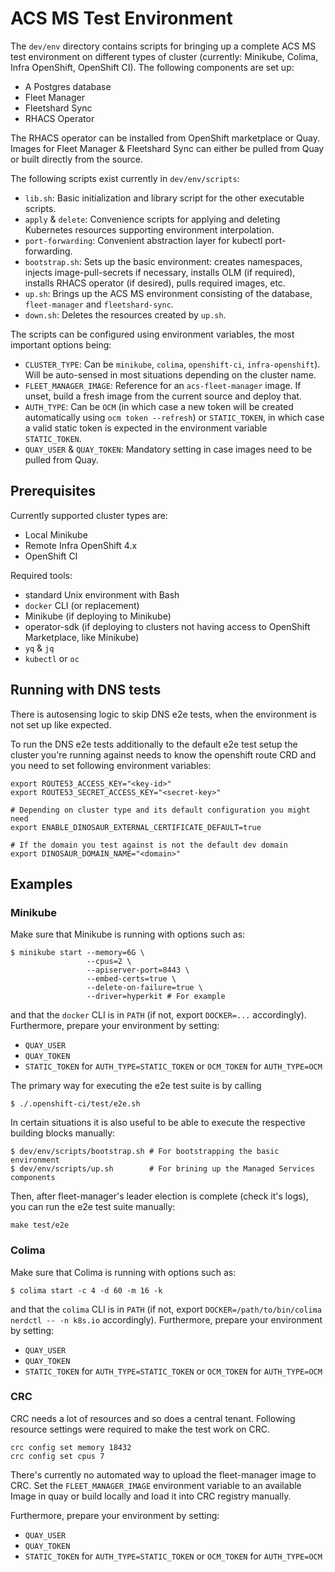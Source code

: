 # ACS MS Test Environment

The `dev/env` directory contains scripts for bringing up a complete ACS MS test environment on different
types of cluster (currently: Minikube, Colima, Infra OpenShift, OpenShift CI). The following
components are set up:

* A Postgres database
* Fleet Manager
* Fleetshard Sync
* RHACS Operator

The RHACS operator can be installed from OpenShift marketplace or Quay. Images for Fleet Manager & Fleetshard Sync can either be pulled from Quay or built directly from the source.

The following scripts exist currently in `dev/env/scripts`:

* `lib.sh`: Basic initialization and library script for the other executable scripts.
* `apply` & `delete`: Convenience scripts for applying and deleting Kubernetes resources supporting environment interpolation.
* `port-forwarding`: Convenient abstraction layer for kubectl port-forwarding.
* `bootstrap.sh`: Sets up the basic environment: creates namespaces, injects image-pull-secrets if necessary, installs OLM (if required), installs RHACS operator (if desired), pulls required images, etc.
* `up.sh`: Brings up the ACS MS environment consisting of the database, `fleet-manager` and `fleetshard-sync`.
* `down.sh`: Deletes the resources created by `up.sh`.

The scripts can be configured using environment variables, the most important options being:

* `CLUSTER_TYPE`: Can be `minikube`, `colima`, `openshift-ci`, `infra-openshift`). Will be
  auto-sensed in most situations depending on the cluster name.
* `FLEET_MANAGER_IMAGE`: Reference for an `acs-fleet-manager` image. If unset, build a fresh image from the current source and deploy that.
* `AUTH_TYPE`: Can be `OCM` (in which case a new token will be created automatically using `ocm token --refresh`) or `STATIC_TOKEN`, in which case a valid static token is expected in the environment variable `STATIC_TOKEN`.
* `QUAY_USER` & `QUAY_TOKEN`: Mandatory setting in case images need to be pulled from Quay.

## Prerequisites

Currently supported cluster types are:
* Local Minikube
* Remote Infra OpenShift 4.x
* OpenShift CI

Required tools:
* standard Unix environment with Bash
* `docker` CLI (or replacement)
* Minikube (if deploying to Minikube)
* operator-sdk (if deploying to clusters not having access to OpenShift Marketplace, like Minikube)
* `yq` & `jq`
* `kubectl` or `oc`

## Running with DNS tests

There is autosensing logic to skip DNS e2e tests, when the environment is not set up like expected.

To run the DNS e2e tests additionally to the default e2e test setup the cluster you're running against needs to know the openshift route CRD and you need to set following environment variables:

```
export ROUTE53_ACCESS_KEY="<key-id>"
export ROUTE53_SECRET_ACCESS_KEY="<secret-key>"

# Depending on cluster type and its default configuration you might need
export ENABLE_DINOSAUR_EXTERNAL_CERTIFICATE_DEFAULT=true

# If the domain you test against is not the default dev domain
export DINOSAUR_DOMAIN_NAME="<domain>"
```

## Examples

### Minikube

Make sure that Minikube is running with options such as:
```
$ minikube start --memory=6G \
                 --cpus=2 \
                 --apiserver-port=8443 \
                 --embed-certs=true \
                 --delete-on-failure=true \
                 --driver=hyperkit # For example
```

and that the `docker` CLI is in `PATH` (if not, export `DOCKER=...` accordingly). Furthermore, prepare your environment by setting:
* `QUAY_USER`
* `QUAY_TOKEN`
* `STATIC_TOKEN` for `AUTH_TYPE=STATIC_TOKEN` or `OCM_TOKEN` for `AUTH_TYPE=OCM`

The primary way for executing the e2e test suite is by calling
```
$ ./.openshift-ci/test/e2e.sh
```

In certain situations it is also useful to be able to execute the respective building blocks manually:

```
$ dev/env/scripts/bootstrap.sh # For bootstrapping the basic environment
$ dev/env/scripts/up.sh        # For brining up the Managed Services components
```

Then, after fleet-manager's leader election is complete (check it's logs), you can run the e2e test
suite manually:
```
make test/e2e
```

### Colima

Make sure that Colima is running with options such as:
```
$ colima start -c 4 -d 60 -m 16 -k
```

and that the `colima` CLI is in `PATH` (if not, export `DOCKER=/path/to/bin/colima nerdctl -- -n k8s.io` accordingly). Furthermore, prepare your environment by setting:
* `QUAY_USER`
* `QUAY_TOKEN`
* `STATIC_TOKEN` for `AUTH_TYPE=STATIC_TOKEN` or `OCM_TOKEN` for `AUTH_TYPE=OCM`

### CRC

CRC needs a lot of resources and so does a central tenant. Following resource settings were required to make the test work on CRC.

```
crc config set memory 18432
crc config set cpus 7
```

There's currently no automated way to upload the fleet-manager image to CRC. Set the `FLEET_MANAGER_IMAGE` environment variable to an available Image in quay or build locally and load it into CRC registry manually.

Furthermore, prepare your environment by setting:
* `QUAY_USER`
* `QUAY_TOKEN`
* `STATIC_TOKEN` for `AUTH_TYPE=STATIC_TOKEN` or `OCM_TOKEN` for `AUTH_TYPE=OCM`
